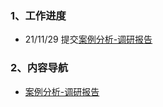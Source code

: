 ### 1、工作进度
* 21/11/29 提交[案例分析-调研报告](https://github.com/547173318/web-IM/blob/main/beforeCoding/%E6%A1%88%E4%BE%8B%E5%88%86%E6%9E%90-%E8%B0%83%E7%A0%94%E6%8A%A5%E5%91%8A.docx)

### 2、内容导航
* [案例分析-调研报告](https://github.com/547173318/web-IM/blob/main/beforeCoding/%E6%A1%88%E4%BE%8B%E5%88%86%E6%9E%90-%E8%B0%83%E7%A0%94%E6%8A%A5%E5%91%8A.docx)
